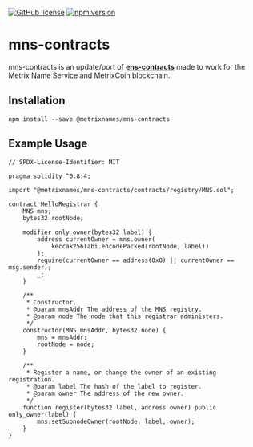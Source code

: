 [![GitHub license](https://img.shields.io/github/license/TheLindaProjectInc/mns-contracts)](https://github.com/TheLindaProjectInc/mns-contracts/blob/main/LICENSE.md) [![npm version](https://badge.fury.io/js/@metrixnames%2Fmns-contracts.svg)](https://badge.fury.io/js/@metrixnames%2Fmns-contracts)

# mns-contracts

mns-contracts is an update/port of [**ens-contracts**](https://github.com/ensdomains/ens-contracts) made to work for the Metrix Name Service and MetrixCoin blockchain.

## Installation

`npm install --save @metrixnames/mns-contracts`

## Example Usage

```
// SPDX-License-Identifier: MIT

pragma solidity ^0.8.4;

import "@metrixnames/mns-contracts/contracts/registry/MNS.sol";

contract HelloRegistrar {
    MNS mns;
    bytes32 rootNode;

    modifier only_owner(bytes32 label) {
        address currentOwner = mns.owner(
            keccak256(abi.encodePacked(rootNode, label))
        );
        require(currentOwner == address(0x0) || currentOwner == msg.sender);
        _;
    }

    /**
     * Constructor.
     * @param mnsAddr The address of the MNS registry.
     * @param node The node that this registrar administers.
     */
    constructor(MNS mnsAddr, bytes32 node) {
        mns = mnsAddr;
        rootNode = node;
    }

    /**
     * Register a name, or change the owner of an existing registration.
     * @param label The hash of the label to register.
     * @param owner The address of the new owner.
     */
    function register(bytes32 label, address owner) public only_owner(label) {
        mns.setSubnodeOwner(rootNode, label, owner);
    }
}
```

